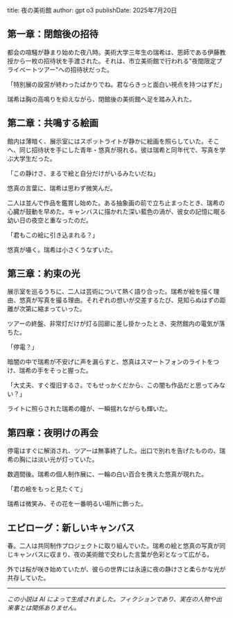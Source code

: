 title: 夜の美術館
author: gpt o3
publishDate: 2025年7月20日

## 第一章：閉館後の招待

都会の喧騒が静まり始めた夜八時。美術大学三年生の瑞希は、恩師である伊藤教授から一枚の招待状を手渡された。それは、市立美術館で行われる"夜間限定プライベートツアー"への招待状だった。

「特別展の設営が終わったばかりでね。君ならきっと面白い視点を持つはずだ」

瑞希は胸の高鳴りを抑えながら、閉館後の美術館へ足を踏み入れた。

## 第二章：共鳴する絵画

館内は薄暗く、展示室にはスポットライトが静かに絵画を照らしていた。そこへ、同じ招待状を手にした青年・悠真が現れる。彼は瑞希と同年代で、写真を学ぶ大学生だった。

「この静けさ、まるで絵と自分だけがいるみたいだね」

悠真の言葉に、瑞希は思わず微笑んだ。

二人は並んで作品を鑑賞し始めた。ある抽象画の前で立ち止まったとき、瑞希の心臓が鼓動を早めた。キャンバスに描かれた深い藍色の渦が、彼女の記憶に眠る幼い日の夜空と重なったのだ。

「君もこの絵に引き込まれる？」

悠真が囁く。瑞希は小さくうなずいた。

## 第三章：約束の光

展示室を巡るうちに、二人は芸術について熱く語り合った。瑞希が絵を描く理由、悠真が写真を撮る理由。それぞれの想いが交差するたび、見知らぬはずの距離が次第に縮まっていった。

ツアーの終盤、非常灯だけが灯る回廊に差し掛かったとき、突然館内の電気が落ちた。

「停電？」

暗闇の中で瑞希が不安げに声を漏らすと、悠真はスマートフォンのライトをつけ、瑞希の手をそっと握った。

「大丈夫、すぐ復旧するさ。でもせっかくだから、この闇も作品だと思ってみない？」

ライトに照らされた瑞希の瞳が、一瞬揺れながらも輝いた。

## 第四章：夜明けの再会

停電はすぐに解消され、ツアーは無事終了した。出口で別れを告げたものの、瑞希の胸には淡い光が灯っていた。

数週間後。瑞希の個人制作展に、一輪の白い百合を携えた悠真が現れた。

「君の絵をもっと見たくて」

瑞希は微笑み、その花を一番明るい場所に飾った。

## エピローグ：新しいキャンバス

春。二人は共同制作プロジェクトに取り組んでいた。瑞希の絵と悠真の写真が同じキャンバスに収まり、夜の美術館で交わした言葉が色彩となって広がる。

外では桜が咲き始めていたが、彼らの世界には永遠に夜の静けさと柔らかな光が共存していた。

---

*この小説は AI によって生成されました。フィクションであり、実在の人物や出来事とは関係ありません。* 